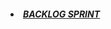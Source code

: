 <h5 >
   <a href='https://user-images.githubusercontent.com/73767256/115166210-5101c900-a088-11eb-9064-126610d986e2.jpeg '>
   <li> BACKLOG SPRINT</li></a> </h5>
    